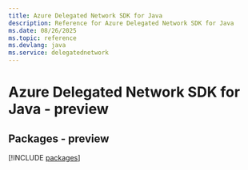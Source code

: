 ```yaml
---
title: Azure Delegated Network SDK for Java
description: Reference for Azure Delegated Network SDK for Java
ms.date: 08/26/2025
ms.topic: reference
ms.devlang: java
ms.service: delegatednetwork
---
```

# Azure Delegated Network SDK for Java - preview
## Packages - preview
[!INCLUDE [packages](delegated-network-index.md)]
